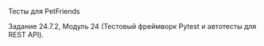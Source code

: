 Тесты для PetFriends

Задание 24.7.2, Модуль 24 (Тестовый фреймворк Pytest и автотесты для REST API).
